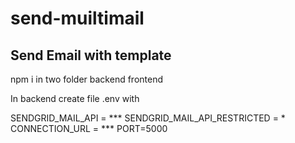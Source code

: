 # send-muiltimail

<h2>Send Email with template</h2>


npm i in two folder backend frontend

In backend create file .env with

SENDGRID_MAIL_API = ***
SENDGRID_MAIL_API_RESTRICTED = *
CONNECTION_URL = ***
PORT=5000
